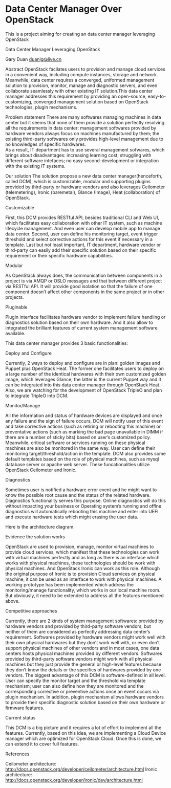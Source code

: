 # Data Center Manager Over OpenStack
This is a project aiming for creating an data center manager leveraging OpenStack

Data Center Manager Leveraging OpenStack

Gary Duan
duanlg@live.cn

Abstract
OpenStack facilates users to provision and manage cloud services in a convenient way, including compute instances, storage and network. Meanwhile, data center requires a converged, uniformed management solution to provision, monitor, manage and diagnostic servers, and even collaborate seamlessly with other existing IT solution.This data center manager addresses this requirement by providing an open-source, easy-to-customizing, converged management solution based on OpenStack technologies, plugin mechanisms.


Problem statement
There are many softwares managing machines in data center but it seems that none of them provide a solution perfectly resolving all the requirements in data center: management softwares provided by hardware vendors always focus on machines manufactured by them; the existing third-party softwares only provides high-level management due to no knowledges of specific hardwares.  
As a result, IT department has to use several management sofwares, which brings about disadvantages: increasing learning cost; struggling with different software intefaces; no easy second-development or integration with the existing IT systems. 

Our solution
The solution propose a new data center manager(henceforth, called DCM), which is customizable, modular and supporting plugins provided by third-party or hardware vendors and also leverages Ceilometer (telemetering), Ironic (baremetal), Glance (Image), Heat (collaboration) of OpenStack. 


Customizable

First, this DCM provides RESTful API, besides traditional CLI and Web UI, which facilitates easy collaboration with other IT system, such as machine lifecycle management. And even user can develop mobile app to manage data center. Second, user can define his monitoring target, event trigger threshold and select corrective actions for this event if necessary in a template. Last but not least important, IT department, hardware vendor or third-party can easily add their specific solution based on their specific requirement or their specific hardware capabilities.

Modular

As OpenStack always does, the communication between components in a project is via AMQP or OSLO messages and that between different project via RESTful API. It will provide good isolation so that the failure of one component doesn’t affect other components in the same project or in other projects.

Pluginable

Plugin interface facilitates hardware vendor to implement failure handling or diagnostics solution based on their own hardware. And it also allow to integrated the brilliant features of current system management software available.


This data center manager provides 3 basic functionalities:

Deploy and Configure

Currently, 2 ways to deploy and configure are in plan: golden images and Puppet plus OpenStack Heat. The former one facilitates users to deploy on a large number of the identical hardwares with their own customized golden image, which leverages Glance; the latter is the current Puppet way and it can be integrated into this data center manager through OpenStack Heat. Also, we are watching for the development of OpenStack TripleO and plan to integrate TripleO into DCM.

Monitor/Manage

All the information and status of hardware devices are displayed and once any failure and the sign of failure occurs, DCM will notify user of this event and take corrective actions (such as retiring or rebooting this machine)  or preventative actions (such as marking the bad page unavailable in DIMM if there are a number of sticky bits) based on user’s customized policy. Meanwhile, critical software or services running on these physical machines are also be monitored in the same way. User can define their monitoring target/threshold/action in the template. DCM also provides some default templates based on the role of physical machines, such as mysql database server or apache web server. These funcationalities utilize OpenStack Ceilometer and Ironic.

Diagnostics

Sometimes user is notified a hardware error event and he might want to know the possible root cause and the status of the related hardware. Diagnostics functionality serves this purpose. Online diagnostics will do this without impacting  your business or Operating system’s running and offlne diagnostics will automatically rebooting this machine and enter into UEFI and execute hardware tests which might erasing the user data.

Here is the architecture diagram.























Evidence the solution works


OpenStack are used to provision, manage, monitor virtual machines to provide cloud services, which manifest that these technologies can work with virtual machines perfectly and as long as there is an interface which works with physical machines, these technologies should be work with physical machines. And OpenStack Ironic can work as this role. Although the original purpose of Ironic is to provision Cloud services on physical machine, it can be used as an interface to work with physical machines.
A working prototype has been implemented which address the monitoring/manage functionality, which works in our local machine room. But obviously, it need to be extended to address all the features mentioned above. 

Competitive approaches


Currently, there are 2 kinds of system management softwares: provided by hardware vendors and provided by third-party software vendors, but neither of them are considered as perfectly addressing data center’s requirement.
Softwares provided by hardware vendors might work well with their own physical hardwares but they don’t work well with, or even don’t support physical machines of other vendors and in most cases, one data centers hosts physical machines provided by different vendors. 
Softwares provided by third-party software vendors might work with all physical machines but they just provide the general or high-level features because they don’t know the details or the specifics of hardwares provided by one vendors.
The biggest advantage of this DCM is software-defined in all level. User can specify the monitor target and the threshold via template mechanism; user can also define how they are monitored and the corresponding corrective or preventive actions once an event occurs via plugin mechanism. In addition, plugin mechanism allows hardware vendors to provide their specific diagnostic solution based on their own hardware or firmware features. 

Current status


This DCM is a big picture and it requires a lot of effort to implement all the features. Currently, based on this idea, we are implementing a Cloud Device manager which are optimized for OpenStack Cloud. Once this is done, we can extend it to cover full features.

References


Ceilometer architecture:   http://docs.openstack.org/developer/ceilometer/architecture.html
Ironic architecture:  http://docs.openstack.org/developer/ironic/dev/architecture.html





